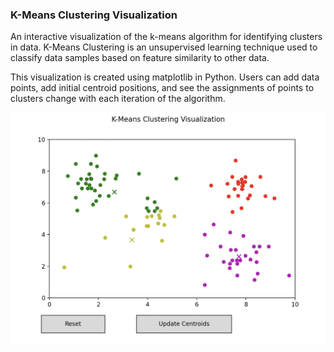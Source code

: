 ### K-Means Clustering Visualization

An interactive visualization of the k-means algorithm for identifying clusters in data. 
K-Means Clustering is an unsupervised learning technique used to classify data samples
based on feature similarity to other data.

This visualization is created using matplotlib in Python. Users can add data points,
add initial centroid positions, and see the assignments of points to clusters change
with each iteration of the algorithm.

![Example image](visualization-snapshot.jpg)
